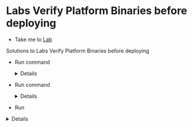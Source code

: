 # Labs Verify Platform Binaries before deploying
  - Take me to [Lab](https://kodekloud.com/courses/1378608/lectures/31704395)

Solutions to Labs Verify Platform Binaries before deploying
- Run command

  <details>
  ```
  $ wget -O /opt/kubernetes.tar.gz https://dl.k8s.io/v1.20.0/kubernetes.tar.gz

  ```
  </details>
- Run command

  <details>
  ```
  $ shasum -a512 /opt/kubernetes.tar.gz
  
  ```
  </details>
- Run

 <details>
  ```
  
  $ cd /opt/
  
  $ tar -xf kubernetes.tar.gz
  
  $ cd kubernetes
  
  $ echo "v1.20.0-modified" > version
  
  $ cd ..
  
  $ tar -czf kubernetes-modified.tar.gz kubernetes
  
  $ shasum -a512 kubernetes-modified.tar.gz
      
  ```
  </details>
- Run command

  <details>
  ```
  $ shasum -a512 /opt/kubernetes.tar.gz

  ```
  </details>
